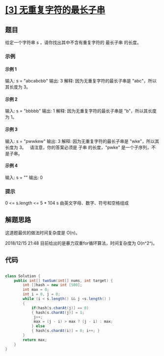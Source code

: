 # [[3] 无重复字符的最长子串](https://leetcode-cn.com/problems/longest-substring-without-repeating-characters/)

## 题目

给定一个字符串 s ，请你找出其中不含有重复字符的 最长子串 的长度。

### 示例

#### 示例 1

输入: s = "abcabcbb"
输出: 3 
解释: 因为无重复字符的最长子串是 "abc"，所以其长度为 3。

#### 示例 2

输入: s = "bbbbb"
输出: 1
解释: 因为无重复字符的最长子串是 "b"，所以其长度为 1。

#### 示例 3

输入: s = "pwwkew"
输出: 3
解释: 因为无重复字符的最长子串是 "wke"，所以其长度为 3。
     请注意，你的答案必须是 子串 的长度，"pwke" 是一个子序列，不是子串。

#### 示例 4

输入: s = ""
输出: 0



### 提示

0 <= s.length <= 5 * 104
s 由英文字母、数字、符号和空格组成

## 解题思路

这道题最优的做法时间复杂度是 O(n)。

2018/12/15 21:48
目前给出的是暴力双重for循环算法，时间复杂度为 O(n^2^)。

## 代码

```java

class Solution {
    public int[] twoSum(int[] nums, int target) {
        int []hash = new int [500]; 
        int max = 0; 
        int i = 0, j = 0; 
        while (i < s.length() && j <s.length() ) 
        { 
            if(hash[s.charAt(j)] == 0) 
            { hash[s.charAt(j)] = 1; 
             j++; 
             max = (j - i) > max ? (j - i) : max; 
            } else 
            { hash[s.charAt(i)] = 0; i++; } 
        }
        return max; 
    }
}
```

